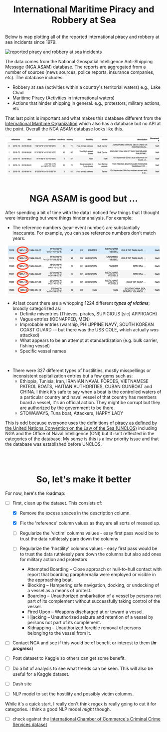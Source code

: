 
<br>
<br>


# <p style="text-align: center;">International Maritime Piracy and Robbery at Sea </p>

Below is map plotting all of the reported international piracy and robbery at sea incidents since 1979.

![reported piracy and robbery at sea incidents](images/updated_events.png "All international piracy and robbery at sea events since 1979")

The data comes from the National Geospatial Intelligence Anti-Shipping Message ([NGA ASAM](https://msi.nga.mil/Piracy)) database. The reports are aggregated from a number of sources (news sources, police reports, insurance companies, etc). The database includes:
- Robbery at sea (activities within a country's territorial waters) e.g., Lake Chad
- Maritime Piracy (Activities in international waters)
- Actions that hinder shipping in general. e.g., protestors, military actions, etc

That last point is important and what makes this database different from the [International Maritime Organization](https://gisis.imo.org/Public/) which also has a database but no API at the point. Overall the NGA ASAM database looks like this.

![raw data](images/imported_raw_data.png "pandas dataframe of NGA ASAM database")
<br>
<br>
# <center>NGA ASAM is good but ...</center>

After spending a bit of time with the data I noticed few things that I thought were interesting but were things hinder analysis. For example:


* The reference numbers (year-event number) are substantially inaccurate. For example, you can see reference numbers don't match years.

![Reference-Date Discrepancies](images/reference-date_discrepencies.png "Reference-Date Discrepancies")


* At last count there are a whopping 1224 different ***types of victims***; broadly categorized as:
    - Definite misentries (Thieves, pirates, SUPICIOUS [sic] APPROACH) 
    - Vague entries (KIDNAPPED, MEN)
    - Improbable entries (warship, PHILIPPINE NAVY, SOUTH KOREAN COAST GUARD -- but there was the USS COLE, which actually *was* attacked)
    - What appears to be an attempt at standardization (e.g. bulk carrier, fishing vessel)
    - Specific vessel names

<br>

* There were 327 different types of hostilities, mostly misspellings or inconsistent capitalization entries but a few gems such as:
    - Ethiopia, Tunisia, Iran, IRANIAN NAVAL FORCES, VIETNAMESE PATROL BOATS, HAITIAN AUTHORITIES, CUBAN GUNBOAT and CHINA. I think it's safe to say when a boat is the controlled waters of a particular country and naval vessel of that country has members board a vessel, it's an official action. They might be corrupt but they are authorized by the government to be there.
    - STOWAWAYS, Tuna boat, Attackers, HAPPY LADY 

This is odd because everyone uses the definitions of [piracy as defined by the United Nations Convention on the Law of the Sea (UNCLOS)](https://www.un.org/Depts/los/piracy/piracy.htm) including NGA and the Office of Naval Intelligence (ONI) but it isn't reflected in the categories of the database. My sense is this is a low priority issue and that the database was established before UNCLOS.

<br>
<br>


# <center> So, let's make it better </center>

For now, here's the roadmap:
-  [ ] First, clean up the dataset. This consists of:
    - [x] Remove the excess spaces in the description column.
    - [x] Fix the 'reference' column values as they are all sorts of messed up.
    - [ ] Regularize the 'victim' columns values  - easy first pass would be to trust the data ruthlessly pare down the columns

    - [ ] Regularize the 'hostility' columns values - easy first pass would be to trust the data ruthlessly pare down the columns but also add ones for military action and protestors
      - Attempted Boarding – Close approach or hull-to-hull contact with report that boarding
paraphernalia were employed or visible in the approaching boat.
      - Blocking – Hampering safe navigation, docking, or undocking of a vessel as a means of protest.
      - Boarding – Unauthorized embarkation of a vessel by persons not part of its complement without
successfully taking control of the vessel.
      - Fired Upon – Weapons discharged at or toward a vessel.
      - Hijacking – Unauthorized seizure and retention of a vessel by persons not part of its complement.
      - Kidnapping – Unauthorized forcible removal of persons belonging to the vessel from it.

- [ ] Contact NGA and see if this would be of benefit or interest to them (***in progress***)
- [ ] Post dataset to Kaggle so others can get some benefit.
- [ ] Do a bit of analysis to see what trends can be seen. This will also be useful for a Kaggle dataset.

- [ ] Dash site 

- [ ] NLP model to set the hostility and possibly victim columns.

While it's a quick start, I really don't think regex is really going to cut it for categories. I think a good NLP model *might* though.
 - [ ] check against the [International Chamber of Commerce's Criminal Crime Services dataset](www.icc-ccs.org)
